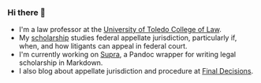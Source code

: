 <link rel="me" href="https://mastodon.social/@BryanLammon">

### Hi there 👋

- I'm a law professor at the [University of Toledo College of Law](https://www.utoledo.edu/law/faculty/fulltime/lammon.html).
- My [scholarship](https://papers.ssrn.com/sol3/cf_dev/AbsByAuth.cfm?per_id=883907) studies federal appellate jurisdiction, particularly if, when, and how litigants can appeal in federal court.
- I'm currently working on [Supra](https://github.com/bryanlammon/supra), a Pandoc wrapper for writing legal scholarship in Markdown.
- I also blog about appellate jurisdiction and procedure at [Final Decisions](https://finaldecisions.org).

<!--
**bryanlammon/bryanlammon** is a ✨ _special_ ✨ repository because its `README.md` (this file) appears on your GitHub profile.

Here are some ideas to get you started:

- 🔭 I’m currently working on ...
- 🌱 I’m currently learning ...
- 👯 I’m looking to collaborate on ...
- 🤔 I’m looking for help with ...
- 💬 Ask me about ...
- 📫 How to reach me: ...
- 😄 Pronouns: ...
- ⚡ Fun fact: ...
-->
